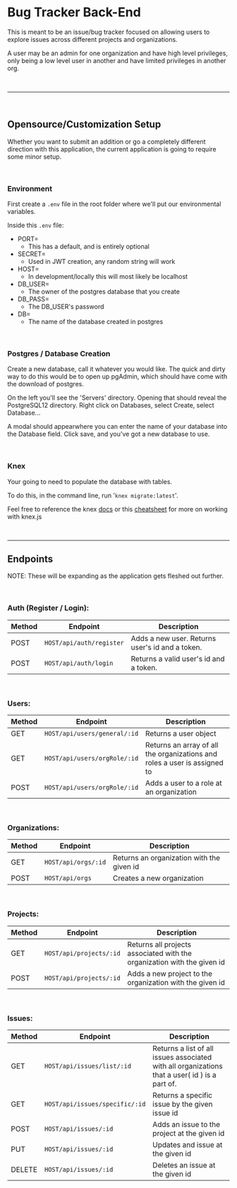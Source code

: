 # Bug Tracker Back-End

This is meant to be an issue/bug tracker focused on allowing users to explore issues across different projects and organizations.

A user may be an admin for one organization and have high level privileges, only being a low level user in another and have limited privileges in another org.

<br/>

___

<br/>

## Opensource/Customization Setup

Whether you want to submit an addition or go a completely different direction with this application, the current application is going to require some minor setup.

<br/>

### Environment

First create a `.env` file in the root folder where we'll put our environmental variables.

Inside this `.env` file:

- PORT=
   - This has a default, and is entirely optional 
- SECRET=
    - Used in JWT creation,  any random string will work
- HOST=
    - In development/locally this will most likely be localhost
- DB_USER=
    - The owner of the postgres database that you create
- DB_PASS=
    - The DB_USER's password
- DB=
    - The name of the database created in postgres

<br/>


### Postgres / Database Creation

Create a new database, call it whatever you would like. The quick and dirty way to do this would be to open up pgAdmin, which should have come with the download of postgres.

On the left you'll see the 'Servers' directory. Opening that should reveal the PostgreSQL12 directory. Right click on Databases, select Create, select Database...

A modal should appearwhere you can enter the name of your database into the Database field. Click save, and you've got a new database to use.

<br/>

### Knex

Your going to need to populate the database with tables.

To do this, in the command line, run '`knex migrate:latest`'.

Feel free to reference the knex [docs](https://www.knexjs.org/) or this [cheatsheet](https://devhints.io/knex) for more on working with knex.js

<br/>

___

## Endpoints
NOTE: These will be expanding as the application gets fleshed out further.

<br/>

### Auth (Register / Login):

| Method | Endpoint | Description |
|-|-|-|
|POST | `HOST/api/auth/register` | Adds a new user. Returns user's id and a token.|
|POST | `HOST/api/auth/login` | Returns a valid user's id and a token.|

<br/>

### Users:

| Method | Endpoint | Description |
|-|-|-|
|GET|`HOST/api/users/general/:id`| Returns a user object|
|GET|`HOST/api/users/orgRole/:id`| Returns an array of all the organizations and roles a user is assigned to|
|POST|`HOST/api/users/orgRole/:id`| Adds a user to a role at an organization|

<br/>

### Organizations:

|Method|Endpoint|Description|
|-|-|-|
|GET|`HOST/api/orgs/:id`|Returns an organization with the given id|
|POST|`HOST/api/orgs`|Creates a new organization|

<br/>

### Projects:
|Method|Endpoint|Description|
|-|-|-|
|GET|`HOST/api/projects/:id`|Returns all projects associated with the organization with the given id|
|POST|`HOST/api/projects/:id`|Adds a new project to the organization with the given id|

<br/>

### Issues:

|Method|Endpoint|Description|
|-|-|-|
|GET|`HOST/api/issues/list/:id`|Returns a list of all issues associated with all organizations that a user( id ) is a part of.
|GET|`HOST/api/issues/specific/:id` |Returns a specific issue by the given issue id|
|POST|`HOST/api/issues/:id`|Adds an issue to the project at the given id|
|PUT|`HOST/api/issues/:id`|Updates and issue at the given id|
|DELETE|`HOST/api/issues/:id`|Deletes an issue at the given id|


